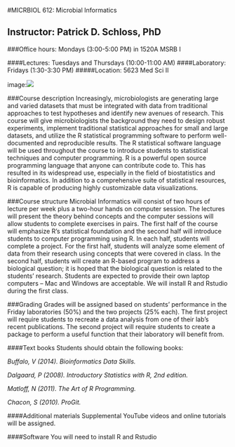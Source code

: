 #MICRBIOL 612:  Microbial Informatics

## Instructor:  Patrick D. Schloss, PhD
###Office hours:  Mondays (3:00-5:00 PM) in 1520A MSRB I

####Lectures:  Tuesdays and Thursdays (10:00-11:00 AM)
####Laboratory:  Fridays (1:30-3:30 PM)
#####Location: 5623 Med Sci II

image:![](http://www.portablerestroomtrailers.com/which-is-dirtier-a-portable-restroom-trailer-toilet-or-your-computer-keyboard/)

###Course description 
Increasingly, microbiologists are generating large and varied datasets that must be integrated with data from traditional approaches to test hypotheses and identify new avenues of research.  This course will give microbiologists the background they need to design robust experiments, implement traditional statistical approaches for small and large datasets, and utilize the R statistical programming software to perform well-documented and reproducible results.  The R statistical software language will be used throughout the course to introduce students to statistical techniques and computer programming.  R is a powerful open source programming language that anyone can contribute code to.  This has resulted in its widespread use, especially in the field of biostatistics and bioinformatics.  In addition to a comprehensive suite of statistical resources, R is capable of producing highly customizable data visualizations.

###Course structure
Microbial Informatics will consist of two hours of lecture per week plus a two-hour hands on computer session.  The lectures will present the theory behind concepts and the computer sessions will allow students to complete exercises in pairs.  The first half of the course will emphasize R’s statistical foundation and the second half will introduce students to computer programming using R.  In each half, students will complete a project.  For the first half, students will analyze some element of data from their research using concepts that were covered in class.  In the second half, students will create an R-based program to address a biological question; it is hoped that the biological question is related to the students’ research.  Students are expected to provide their own laptop computers – Mac and Windows are acceptable.  We will install R and Rstudio during the first class.

###Grading
Grades will be assigned based on students’ performance in the Friday laboratories (50%) and the two projects (25% each). The first project will require students to recreate a data analysis from one of their lab’s recent publications. The second project will require students to create a package to perform a useful function that their laboratory will benefit from.

####Text books 
Students should obtain the following books:

*Buffalo, V (2014). Bioinformatics Data Skills.*

*Dalgaard, P (2008).  Introductory Statistics with R, 2nd edition.*

*Matloff, N  (2011).  The Art of R Programming.*

*Chacon, S (2010). ProGit.*

####Additional materials 
Supplemental YouTube videos and online tutorials will be assigned.
 
####Software
You will need to install R and Rstudio
